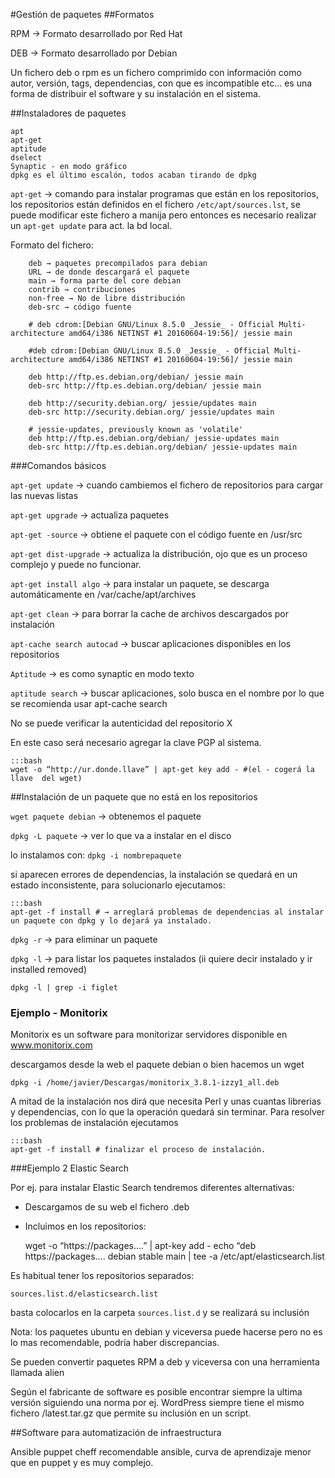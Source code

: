 #Gestión de paquetes
##Formatos

RPM → Formato desarrollado por Red Hat

DEB → Formato desarrollado por Debian

Un fichero deb o rpm es un fichero comprimido con información como autor, versión, tags, dependencias, con que es incompatible etc… es una forma de distribuir el software y su instalación en el sistema.

##Instaladores de paquetes

    apt
    apt-get
    aptitude
    dselect
    Synaptic - en modo gráfico
    dpkg es el último escalón, todos acaban tirando de dpkg

`apt-get` → comando para instalar programas que están en los repositorios, los repositorios están definidos en el fichero `/etc/apt/sources.lst`, se puede modificar este fichero a manija pero entonces es necesario realizar un `apt-get update` para act. la bd local.

Formato del fichero:

```   
    deb → paquetes precompilados para debian
    URL → de donde descargará el paquete
    main → forma parte del core debian
    contrib → contribuciones
    non-free → No de libre distribución
    deb-src → código fuente
```

```
    # deb cdrom:[Debian GNU/Linux 8.5.0 _Jessie_ - Official Multi-architecture amd64/i386 NETINST #1 20160604-19:56]/ jessie main

    #deb cdrom:[Debian GNU/Linux 8.5.0 _Jessie_ - Official Multi-architecture amd64/i386 NETINST #1 20160604-19:56]/ jessie main

    deb http://ftp.es.debian.org/debian/ jessie main
    deb-src http://ftp.es.debian.org/debian/ jessie main

    deb http://security.debian.org/ jessie/updates main
    deb-src http://security.debian.org/ jessie/updates main

    # jessie-updates, previously known as 'volatile'
    deb http://ftp.es.debian.org/debian/ jessie-updates main
    deb-src http://ftp.es.debian.org/debian/ jessie-updates main
```

###Comandos básicos

`apt-get update` → cuando cambiemos el fichero de repositorios para cargar las nuevas listas

`apt-get upgrade` → actualiza paquetes

`apt-get -source` → obtiene el paquete con el código fuente en /usr/src

`apt-get dist-upgrade` → actualiza la distribución, ojo que es un proceso complejo y puede no funcionar.

`apt-get install algo` → para instalar un paquete, se descarga automáticamente en /var/cache/apt/archives 

`apt-get clean` → para borrar la cache de archivos descargados por instalación

`apt-cache search autocad` → buscar aplicaciones disponibles en los repositorios

`Aptitude` → es como synaptic en modo texto

`aptitude search` → buscar aplicaciones, solo busca en el nombre por lo que se recomienda usar apt-cache search 

No se puede verificar la autenticidad del repositorio X

En este caso será necesario agregar la clave PGP al sistema.

    :::bash
    wget -o “http://ur.donde.llave” | apt-get key add - #(el - cogerá la llave  del wget)

##Instalación de un paquete que no está en los repositorios

`wget paquete debian` → obtenemos el paquete 

`dpkg -L paquete` → ver lo que va a instalar en el disco

lo instalamos con:
`dpkg -i nombrepaquete`


si aparecen errores de dependencias, la instalación se quedará en un estado inconsistente, para solucionarlo ejecutamos:

    :::bash
    apt-get -f install # → arreglará problemas de dependencias al instalar un paquete con dpkg y lo dejará ya instalado.

`dpkg -r` →  para eliminar un paquete

`dpkg -l` →  para listar los paquetes instalados (ii quiere decir instalado y ir installed removed)

`dpkg -l | grep -i figlet`

### Ejemplo - Monitorix
Monitorix es un software para monitorizar servidores disponible en www.monitorix.com

descargamos desde la web el paquete debian o bien hacemos un wget

    dpkg -i /home/javier/Descargas/monitorix_3.8.1-izzy1_all.deb

A mitad de la instalación nos dirá que necesita Perl y unas cuantas librerias y dependencias, con lo que la operación quedará sin terminar. Para resolver los problemas de instalación ejecutamos
    
    :::bash
    apt-get -f install # finalizar el proceso de instalación.


###Ejemplo 2 Elastic Search

Por ej. para instalar Elastic Search tendremos diferentes alternativas:

- Descargamos de su web el fichero .deb

- Incluimos en los repositorios:

    wget -o “https://packages….” | apt-key add -
		echo “deb https://packages…. debian stable main | tee -a /etc/apt/elasticsearch.list

Es habitual tener los repositorios separados:

    sources.list.d/elasticsearch.list

basta colocarlos en la carpeta `sources.list.d` y se realizará su inclusión

Nota: los paquetes ubuntu en debian y viceversa puede hacerse pero no es lo mas recomendable, podría haber discrepancias.

Se pueden convertir paquetes RPM a deb y viceversa con una herramienta llamada alien

Según el fabricante de software es posible encontrar siempre la ultima versión siguiendo una norma por ej. WordPress siempre tiene el mismo fichero /latest.tar.gz que permite su inclusión en un script.


##Software para automatización de infraestructura

Ansible
puppet
cheff
recomendable ansible, curva de aprendizaje menor que en puppet y es muy complejo.
